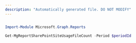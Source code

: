 ```yaml
---
description: "Automatically generated file. DO NOT MODIFY"
---
```


```powershell

Import-Module Microsoft.Graph.Reports

Get-MgReportSharePointSiteUsageFileCount -Period $periodId 

```